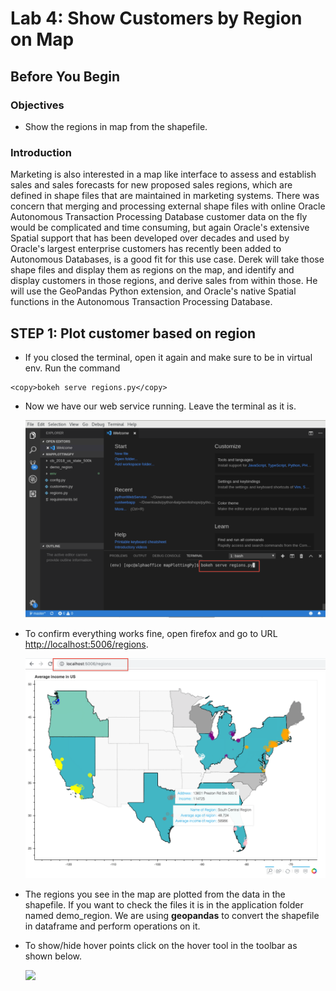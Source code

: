 # Lab 4: Show Customers by Region on Map

## Before You Begin
### Objectives
- Show the regions in map from the shapefile.

### Introduction

Marketing is also interested in a map like interface to assess and establish sales and sales forecasts for new proposed sales regions, which are defined in shape files that are maintained in marketing systems.  There was concern that merging and processing external shape files with online Oracle Autonomous Transaction Processing Database customer data on the fly would be complicated and time consuming, but again Oracle's extensive Spatial support that has been developed over decades and used by Oracle's largest enterprise customers has recently been added to Autonomous Databases, is a good fit for this use case.  Derek will take those shape files and display them as regions on the map, and identify and display customers in those regions, and derive sales from within those.  He will use the GeoPandas Python extension, and Oracle's native Spatial functions in the Autonomous Transaction Processing Database.

## **STEP 1:** Plot customer based on region

- If you closed the terminal, open it again and make sure to be in virtual env. Run the command
```
<copy>bokeh serve regions.py</copy>
```

- Now we have our web service running. Leave the terminal as it is.

  ![](images/4/1.png " ")

- To confirm everything works fine, open firefox and go to URL [http://localhost:5006/regions](http://localhost:5006/regions).

  ![](images/4/3.png " ")

- The regions you see in the map are plotted from the data in the shapefile. If you want to check the files it is in the application folder named demo_region. We are using **geopandas** to convert the shapefile in dataframe and perform operations on it.

- To show/hide hover points click on the hover tool in the toolbar as shown below.
 
  ![](images/4/02.png " ")

